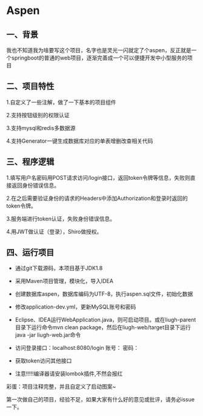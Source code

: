 Aspen
==========
## 一、背景

我也不知道我为啥要写这个项目，名字也是灵光一闪就定了个aspen，反正就是一个springboot的普通的web项目，逐渐完善成一个可以便捷开发中小型服务的项目

## 二、项目特性

1.自定义了一些注解，做了一下基本的项目组件

2.支持按钮级别的权限认证

3.支持mysql和redis多数据源

4.支持Generator一键生成数据库对应的单表增删改查相关代码

## 三、程序逻辑

1.填写用户名密码用POST请求访问/login接口，返回token令牌等信息，失败则直接返回身份错误信息。

2.在之后需要验证身份的请求的Headers中添加Authorization和登录时返回的token令牌。

3.服务端进行token认证，失败身份错误信息。

4.用JWT做认证（登录），Shiro做授权。

## 四、运行项目

-   通过git下载源码，本项目基于JDK1.8
    
-   采用Maven项目管理，模块化，导入IDEA
    
-   创建数据库aspen，数据库编码为UTF-8，执行aspen.sql文件，初始化数据
    
-   修改application-dev.yml，更新MySQL账号和密码
    
-   Eclipse、IDEA运行WebApplication.java，则可启动项目。或在liugh-parent目录下运行命令mvn clean package，然后在liugh-web/target目录下运行java -jar liugh-web.jar命令

-   访问登录接口：localhost:8080/login   账号：    密码：  
    
-   获取token访问其他接口

-   注意!!!!!编译器请安装lombok插件,不然会报红
    
    
彩蛋：项目注释完整，并且自定义了启动图案~


第一次做自己的项目，经验不足，如果大家有什么好的意见或批评，请务必issue一下。
